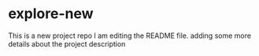 # explore-new
This is a new project repo
I am editing the README file. adding some more details about the project description


